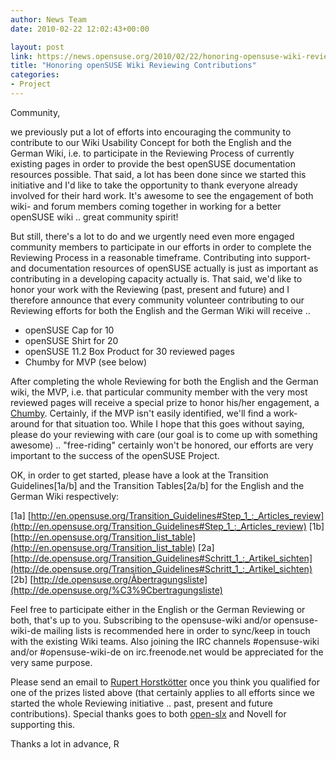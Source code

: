 ```yaml
---
author: News Team
date: 2010-02-22 12:02:43+00:00

layout: post
link: https://news.opensuse.org/2010/02/22/honoring-opensuse-wiki-reviewing-contributions/
title: "Honoring openSUSE Wiki Reviewing Contributions"
categories:
- Project
---
```

Community,

we previously put a lot of efforts into encouraging the community to contribute to our Wiki Usability Concept for both the English and the German Wiki, i.e. to participate in the Reviewing Process of currently existing pages in order to provide the best openSUSE documentation resources possible. That said, a lot has been done since we started this initiative and I'd like to take the opportunity to thank everyone already involved for their hard work. It's awesome to see the engagement of both wiki- and forum members coming together in working for a better openSUSE wiki .. great community spirit!

But still, there's a lot to do and we urgently need even more engaged community members to participate in our efforts in order to complete the Reviewing Process in a reasonable timeframe. Contributing into support- and documentation resources of openSUSE actually is just as important as contributing in a developing capacity actually is. That said, we'd like to honor your work with the Reviewing (past, present and future) and I therefore announce that every community volunteer contributing to our Reviewing efforts for both the English and the German Wiki will receive ..

- openSUSE Cap for 10
- openSUSE Shirt for 20
- openSUSE 11.2 Box Product for 30 reviewed pages
- Chumby for MVP (see below)

After completing the whole Reviewing for both the English and the German wiki, the MVP, i.e. that particular community member with the very most reviewed pages will receive a special prize to honor his/her engagement, a [Chumby](http://www.chumby.com/). Certainly, if the MVP isn't easily identified, we'll find a work-around for that situation too. While I hope that this goes without saying, please do your reviewing with care (our goal is to come up with something awesome) .. "free-riding" certainly won't be honored, our efforts are very important to the success of the openSUSE Project.

OK, in order to get started, please have a look at the Transition Guidelines[1a/b] and the Transition Tables[2a/b] for the English and the German Wiki respectively:

[1a] [http://en.opensuse.org/Transition_Guidelines#Step_1_:_Articles_review](http://en.opensuse.org/Transition_Guidelines#Step_1_:_Articles_review)
[1b] [http://en.opensuse.org/Transition_list_table](http://en.opensuse.org/Transition_list_table)
[2a] [http://de.opensuse.org/Transition_Guidelines#Schritt_1_:_Artikel_sichten](http://de.opensuse.org/Transition_Guidelines#Schritt_1_:_Artikel_sichten)
[2b] [http://de.opensuse.org/Ãbertragungsliste](http://de.opensuse.org/%C3%9Cbertragungsliste)

Feel free to participate either in the English or the German Reviewing or both, that's up to you. Subscribing to the opensuse-wiki and/or opensuse-wiki-de mailing lists is recommended here in order to sync/keep in touch with the existing Wiki teams. Also joining the IRC channels #opensuse-wiki and/or #opensuse-wiki-de on irc.freenode.net would be appreciated for the very same purpose.

Please send an email to [Rupert Horstkötter](http://en.opensuse.org/User:Rhorstkoetter) once you think you qualified for one of the prizes listed above (that certainly applies to all efforts since we started the whole Reviewing initiative .. past, present and future contributions). Special thanks goes to both [open-slx](http://open-slx.com/) and Novell for supporting this.

Thanks a lot in advance,
R		
